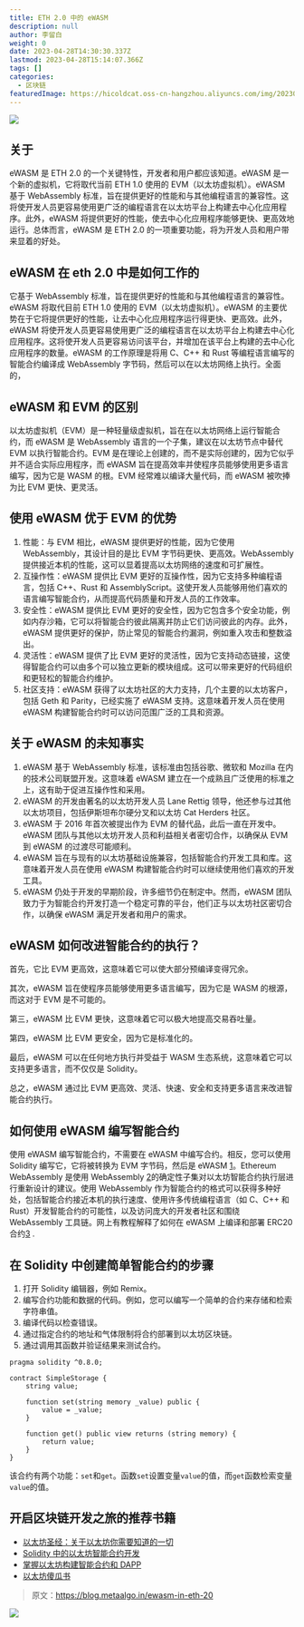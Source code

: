 ```yaml
---
title: ETH 2.0 中的 eWASM
description: null
author: 李留白
weight: 0
date: 2023-04-28T14:30:30.337Z
lastmod: 2023-04-28T15:14:07.366Z
tags: []
categories:
  - 区块链
featuredImage: https://hicoldcat.oss-cn-hangzhou.aliyuncs.com/img/20230428230130.png
---
```


![](https://hicoldcat.oss-cn-hangzhou.aliyuncs.com/img/20230428230130.png)

## 关于

eWASM 是 ETH 2.0 的一个关键特性，开发者和用户都应该知道。eWASM 是一个新的虚拟机，它将取代当前 ETH 1.0 使用的 EVM（以太坊虚拟机）。eWASM 基于 WebAssembly 标准，旨在提供更好的性能和与其他编程语言的兼容性。这将使开发人员更容易使用更广泛的编程语言在以太坊平台上构建去中心化应用程序。此外，eWASM 将提供更好的性能，使去中心化应用程序能够更快、更高效地运行。总体而言，eWASM 是 ETH 2.0 的一项重要功能，将为开发人员和用户带来显着的好处。

## eWASM 在 eth 2.0 中是如何工作的

它基于 WebAssembly 标准，旨在提供更好的性能和与其他编程语言的兼容性。eWASM 将取代目前 ETH 1.0 使用的 EVM（以太坊虚拟机）。eWASM 的主要优势在于它将提供更好的性能，让去中心化应用程序运行得更快、更高效。此外，eWASM 将使开发人员更容易使用更广泛的编程语言在以太坊平台上构建去中心化应用程序。这将使开发人员更容易访问该平台，并增加在该平台上构建的去中心化应用程序的数量。eWASM 的工作原理是将用 C、C++ 和 Rust 等编程语言编写的智能合约编译成 WebAssembly 字节码，然后可以在以太坊网络上执行。全面的，

## eWASM 和 EVM 的区别

以太坊虚拟机（EVM）是一种轻量级虚拟机，旨在在以太坊网络上运行智能合约，而 eWASM 是 WebAssembly 语言的一个子集，建议在以太坊节点中替代 EVM 以执行智能合约。EVM 是在理论上创建的，而不是实际创建的，因为它似乎并不适合实际应用程序，而 eWASM 旨在提高效率并使程序员能够使用更多语言编写，因为它是 WASM 的根。EVM 经常难以编译大量代码，而 eWASM 被吹捧为比 EVM 更快、更灵活。

## 使用 eWASM 优于 EVM 的优势

1. 性能：与 EVM 相比，eWASM 提供更好的性能，因为它使用 WebAssembly，其设计目的是比 EVM 字节码更快、更高效。WebAssembly 提供接近本机的性能，这可以显着提高以太坊网络的速度和可扩展性。
2. 互操作性：eWASM 提供比 EVM 更好的互操作性，因为它支持多种编程语言，包括 C++、Rust 和 AssemblyScript。这使开发人员能够用他们喜欢的语言编写智能合约，从而提高代码质量和开发人员的工作效率。
3. 安全性：eWASM 提供比 EVM 更好的安全性，因为它包含多个安全功能，例如内存沙箱，它可以将智能合约彼此隔离并防止它们访问彼此的内存。此外，eWASM 提供更好的保护，防止常见的智能合约漏洞，例如重入攻击和整数溢出。
4. 灵活性：eWASM 提供了比 EVM 更好的灵活性，因为它支持动态链接，这使得智能合约可以由多个可以独立更新的模块组成。这可以带来更好的代码组织和更轻松的智能合约维护。
5. 社区支持：eWASM 获得了以太坊社区的大力支持，几个主要的以太坊客户，包括 Geth 和 Parity，已经实施了 eWASM 支持。这意味着开发人员在使用 eWASM 构建智能合约时可以访问范围广泛的工具和资源。

## 关于 eWASM 的未知事实

1. eWASM 基于 WebAssembly 标准，该标准由包括谷歌、微软和 Mozilla 在内的技术公司联盟开发。这意味着 eWASM 建立在一个成熟且广泛使用的标准之上，这有助于促进互操作性和采用。
2. eWASM 的开发由著名的以太坊开发人员 Lane Rettig 领导，他还参与过其他以太坊项目，包括伊斯坦布尔硬分叉和以太坊 Cat Herders 社区。
3. eWASM 于 2016 年首次被提出作为 EVM 的替代品，此后一直在开发中。eWASM 团队与其他以太坊开发人员和利益相关者密切合作，以确保从 EVM 到 eWASM 的过渡尽可能顺利。
4. eWASM 旨在与现有的以太坊基础设施兼容，包括智能合约开发工具和库。这意味着开发人员在使用 eWASM 构建智能合约时可以继续使用他们喜欢的开发工具。
5. eWASM 仍处于开发的早期阶段，许多细节仍在制定中。然而，eWASM 团队致力于为智能合约开发打造一个稳定可靠的平台，他们正与以太坊社区密切合作，以确保 eWASM 满足开发者和用户的需求。

## eWASM 如何改进智能合约的执行？

首先，它比 EVM 更高效，这意味着它可以使大部分预编译变得冗余。

其次，eWASM 旨在使程序员能够使用更多语言编写，因为它是 WASM 的根源，而这对于 EVM 是不可能的。

第三，eWASM 比 EVM 更快，这意味着它可以极大地提高交易吞吐量。

第四，eWASM 比 EVM 更安全，因为它是标准化的。

最后，eWASM 可以在任何地方执行并受益于 WASM 生态系统，这意味着它可以支持更多语言，而不仅仅是 Solidity。

总之，eWASM 通过比 EVM 更高效、灵活、快速、安全和支持更多语言来改进智能合约执行。

## 如何使用 eWASM 编写智能合约

使用 eWASM 编写智能合约，不需要在 eWASM 中编写合约。相反，您可以使用 Solidity 编写它，它将被转换为 EVM 字节码，然后是 eWASM [1](https://ethereum.stackexchange.com/questions/45044/how-to-start-writing-a-smart-contract-in-ewasm)。Ethereum WebAssembly 是使用 WebAssembly [2](https://ewasm.readthedocs.io/)的确定性子集对以太坊智能合约执行层进行重新设计的建议。使用 WebAssembly 作为智能合约的格式可以获得多种好处，包括智能合约接近本机的执行速度、使用许多传统编程语言（如 C、C++ 和 Rust）开发智能合约的可能性，以及访问庞大的开发者社区和围绕 WebAssembly 工具链。网上有教程解释了如何在 eWASM 上编译和部署 ERC20 合约[3](https://blog.secondstate.io/post/20191025-compile-and-deploy-an-erc20-contract-on-ewasm/) .

## 在 Solidity 中创建简单智能合约的步骤

1. 打开 Solidity 编辑器，例如 Remix。
2. 编写合约功能和数据的代码。例如，您可以编写一个简单的合约来存储和检索字符串值。
3. 编译代码以检查错误。
4. 通过指定合约的地址和气体限制将合约部署到以太坊区块链。
5. 通过调用其函数并验证结果来测试合约。

```solidity
pragma solidity ^0.8.0;

contract SimpleStorage {
    string value;

    function set(string memory _value) public {
        value = _value;
    }

    function get() public view returns (string memory) {
        return value;
    }
}
```

该合约有两个功能：`set`和`get`。函数`set`设置变量`value`的值，而`get`函数检索变量`value`的值。

## 开启区块链开发之旅的推荐书籍

- [以太坊圣经：关于以太坊你需要知道的一切](https://amzn.to/3VbOjaT)
- [Solidity 中的以太坊智能合约开发](https://amzn.to/425C4yR)
- [掌握以太坊构建智能合约和 DAPP](https://amzn.to/3V9erCZ)
- [以太坊傻瓜书](https://amzn.to/3VbGUbt)

> 原文：https://blog.metaalgo.in/ewasm-in-eth-20

![](https://hicoldcat.oss-cn-hangzhou.aliyuncs.com/img/my.png)
